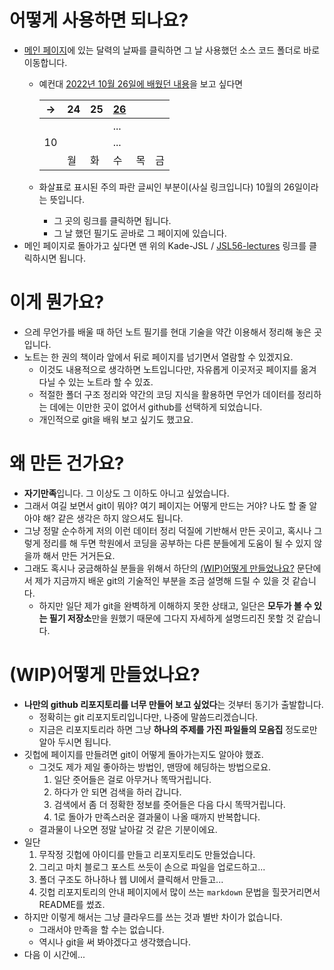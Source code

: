 # 어떻게 사용하면 되나요?

- [메인 페이지](/README.md)에 있는 달력의 날짜를 클릭하면 그 날 사용했던 소스 코드 폴더로 바로 이동합니다.
    - 예컨대 [2022년 10월 26일에 배웠던 내용](/221011-_JAVA/221026/)을 보고 싶다면

        | → | 24 | 25 | [26](/221011-_JAVA/221026/) | | |
        |---|---|---|---|---|---|
        |||| ... |||
        | 10 ||| ... |||
        || 월 | 화 | 수 | 목 | 금 |

    - 화살표로 표시된 주의 파란 글씨인 부분이(사실 링크입니다) 10월의 26일이라는 뜻입니다.
        - 그 곳의 링크를 클릭하면 됩니다.
        - 그 날 했던 필기도 곧바로 그 페이지에 있습니다.
- 메인 페이지로 돌아가고 싶다면 맨 위의 Kade-JSL / [JSL56-lectures](/README.md) 링크를 클릭하시면 됩니다.

# 이게 뭔가요?

- 으레 무언가를 배울 때 하던 노트 필기를 현대 기술을 약간 이용해서 정리해 놓은 곳입니다.
- 노트는 한 권의 책이라 앞에서 뒤로 페이지를 넘기면서 열람할 수 있겠지요.
    - 이것도 내용적으로 생각하면 노트입니다만, 자유롭게 이곳저곳 페이지를 옮겨다닐 수 있는 노트라 할 수 있죠.
    - 적절한 폴더 구조 정리와 약간의 코딩 지식을 활용하면 무언가 데이터를 정리하는 데에는 이만한 곳이 없어서 github를 선택하게 되었습니다.
    - 개인적으로 git을 배워 보고 싶기도 했고요.

# 왜 만든 건가요?

- **자기만족**입니다. 그 이상도 그 이하도 아니고 싶었습니다.
- 그래서 여길 보면서 git이 뭐야? 여기 페이지는 어떻게 만드는 거야? 나도 할 줄 알아야 해? 같은 생각은 하지 않으셔도 됩니다.
- 그냥 정말 순수하게 저의 이런 데이터 정리 덕질에 기반해서 만든 곳이고, 혹시나 그렇게 정리를 해 두면 학원에서 코딩을 공부하는 다른 분들에게 도움이 될 수 있지 않을까 해서 만든 거거든요.
- 그래도 혹시나 궁금해하실 분들을 위해서 하단의 [(WIP)어떻게 만들었나요?](/FAQ.md#wip어떻게-만들었나요) 문단에서 제가 지금까지 배운 git의 기술적인 부분을 조금 설명해 드릴 수 있을 것 같습니다.
    - 하지만 일단 제가 git을 완벽하게 이해하지 못한 상태고, 일단은 **모두가 볼 수 있는 필기 저장소**만을 원했기 때문에 그다지 자세하게 설명드리진 못할 것 같습니다.

# (WIP)어떻게 만들었나요?

- **나만의 github 리포지토리를 너무 만들어 보고 싶었다**는 것부터 동기가 출발합니다.
    - 정확히는 git 리포지토리입니다만, 나중에 말씀드리겠습니다.
    - 지금은 리포지토리라 하면 그냥 **하나의 주제를 가진 파일들의 모음집** 정도로만 알아 두시면 됩니다.
- 깃헙에 페이지를 만들려면 git이 어떻게 돌아가는지도 알아야 했죠.
    - 그것도 제가 제일 좋아하는 방법인, 맨땅에 헤딩하는 방법으로요.
        1. 일단 줏어들은 걸로 아무거나 똑딱거립니다.
        2. 하다가 안 되면 검색을 하러 갑니다.
        3. 검색에서 좀 더 정확한 정보를 줏어들은 다음 다시 똑딱거립니다.
        4. 1로 돌아가 만족스러운 결과물이 나올 때까지 반복합니다. 
    - 결과물이 나오면 정말 날아갈 것 같은 기분이에요.
- 일단
    1. 무작정 깃헙에 아이디를 만들고 리포지토리도 만들었습니다.
    2. 그리고 마치 블로그 포스트 쓰듯이 손으로 파일을 업로드하고...
    3. 폴더 구조도 하나하나 웹 UI에서 클릭해서 만들고...
    4. 깃헙 리포지토리의 안내 페이지에서 많이 쓰는 `markdown` 문법을 힐끗거리면서 README를 썼죠.
- 하지만 이렇게 해서는 그냥 클라우드를 쓰는 것과 별반 차이가 없습니다.
    - 그래서야 만족을 할 수는 없습니다.
    - 역시나 git을 써 봐야겠다고 생각했습니다.
- 다음 이 시간에...
